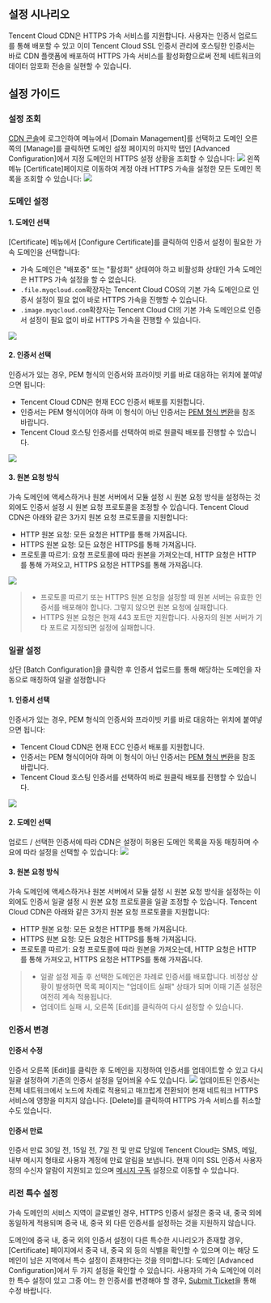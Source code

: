 ## 설정 시나리오
Tencent Cloud CDN은 HTTPS 가속 서비스를 지원합니다. 사용자는 인증서 업로드를 통해 배포할 수 있고 이미 Tencent Cloud SSL 인증서 관리에 호스팅한 인증서는 바로 CDN 플랫폼에 배포하여 HTTPS 가속 서비스를 활성화함으로써 전체 네트워크의 데이터 암호화 전송을 실현할 수 있습니다.

## 설정 가이드
### 설정 조회

[CDN 콘솔](https://console.cloud.tencent.com/cdn)에 로그인하여 메뉴에서 [Domain Management]를 선택하고 도메인 오른쪽의 [Manage]를 클릭하면 도메인 설정 페이지의 마지막 탭인 [Advanced Configuration]에서 지정 도메인의 HTTPS 설정 상황을 조회할 수 있습니다:
![](https://main.qcloudimg.com/raw/df6c4966cfee58661251f88550214576.png)
왼쪽 메뉴 [Certificate]페이지로 이동하여 계정 아래 HTTPS 가속을 설정한 모든 도메인 목록을 조회할 수 있습니다:
![](https://main.qcloudimg.com/raw/91335ed0a426118b76ad6b27a53d5197.png)

### 도메인 설정
#### 1. 도메인 선택
[Certificate] 메뉴에서 [Configure Certificate]를 클릭하여 인증서 설정이 필요한 가속 도메인을 선택합니다:
+ 가속 도메인은 "배포중" 또는 "활성화" 상태여야 하고 비활성화 상태인 가속 도메인은 HTTPS 가속 설정을 할 수 없습니다.
+ `.file.myqcloud.com`확장자는 Tencent Cloud COS의 기본 가속 도메인으로 인증서 설정이 필요 없이 바로 HTTPS 가속을 진행할 수 있습니다.
+ `.image.myqcloud.com`확장자는 Tencent Cloud CI의 기본 가속 도메인으로 인증서 설정이 필요 없이 바로 HTTPS 가속을 진행할 수 있습니다.

![](https://main.qcloudimg.com/raw/13c71dc1fc13576620768f7ae61d6c9e.png)

#### 2. 인증서 선택
인증서가 있는 경우, PEM 형식의 인증서와 프라이빗 키를 바로 대응하는 위치에 붙여넣으면 됩니다:
+ Tencent Cloud CDN은 현재 ECC 인증서 배포를 지원합니다.
+ 인증서는 PEM 형식이어야 하며 이 형식이 아닌 인증서는 [PEM 형식 변환](https://intl.cloud.tencent.com/zh/document/product/228/35212)을 참조 바랍니다.
+ Tencent Cloud 호스팅 인증서를 선택하여 바로 원클릭 배포를 진행할 수 있습니다.

![](https://main.qcloudimg.com/raw/d847eb87f076b972808b8e680705f706.png)

#### 3. 원본 요청 방식

가속 도메인에 액세스하거나 원본 서버에서 모듈 설정 시 원본 요청 방식을 설정하는 것 외에도 인증서 설정 시 원본 요청 프로토콜을 조정할 수 있습니다. Tencent Cloud CDN은 아래와 같은 3가지 원본 요청 프로토콜을 지원합니다:
+ HTTP 원본 요청: 모든 요청은 HTTP를 통해 가져옵니다.
+ HTTPS 원본 요청: 모든 요청은 HTTPS를 통해 가져옵니다.
+ 프로토콜 따르기: 요청 프로토콜에 따라 원본을 가져오는데, HTTP 요청은 HTTP 를 통해 가져오고, HTTPS 요청은 HTTPS를 통해 가져옵니다.

![](https://main.qcloudimg.com/raw/62b122177e6ee043d0063c8e5328e1e5.png)

>
> + 프로토콜 따르기 또는 HTTPS 원본 요청을 설정할 때 원본 서버는 유효한 인증서를 배포해야 합니다. 그렇지 않으면 원본 요청에 실패합니다.
> + HTTPS 원본 요청은 현재 443 포트만 지원합니다. 사용자의 원본 서버가 기타 포트로 지정되면 설정에 실패합니다.

### 일괄 설정
상단 [Batch Configuration]을 클릭한 후 인증서 업로드를 통해 해당하는 도메인을 자동으로 매칭하여 일괄 설정합니다
#### 1. 인증서 선택
인증서가 있는 경우, PEM 형식의 인증서와 프라이빗 키를 바로 대응하는 위치에 붙여넣으면 됩니다:
+ Tencent Cloud CDN은 현재 ECC 인증서 배포를 지원합니다.
+ 인증서는 PEM 형식이어야 하며 이 형식이 아닌 인증서는 [PEM 형식 변환](https://intl.cloud.tencent.com/document/product/228/35212)을 참조 바랍니다.
+ Tencent Cloud 호스팅 인증서를 선택하여 바로 원클릭 배포를 진행할 수 있습니다.

![](https://main.qcloudimg.com/raw/fcadb92849ebd780acbbc5b35f343478.png)

#### 2. 도메인 선택
업로드 / 선택한 인증서에 따라 CDN은 설정이 허용된 도메인 목록을 자동 매칭하며 수요에 따라 설정을 선택할 수 있습니다:
![](https://main.qcloudimg.com/raw/04a8ad1088655f24282201da7b5ebd74.png)

#### 3. 원본 요청 방식
가속 도메인에 액세스하거나 원본 서버에서 모듈 설정 시 원본 요청 방식을 설정하는 이외에도 인증서 일괄 설정 시 원본 요청 프로토콜을 일괄 조정할 수 있습니다. Tencent Cloud CDN은 아래와 같은 3가지 원본 요청 프로토콜을 지원합니다:
+ HTTP 원본 요청: 모든 요청은 HTTP를 통해 가져옵니다.
+ HTTPS 원본 요청: 모든 요청은 HTTPS를 통해 가져옵니다.
+ 프로토콜 따르기: 요청 프로토콜에 따라 원본을 가져오는데, HTTP 요청은 HTTP 를 통해 가져오고, HTTPS 요청은 HTTPS를 통해 가져옵니다.

>
> + 일괄 설정 제출 후 선택한 도메인은 차례로 인증서를 배포합니다. 비정상 상황이 발생하면 목록 페이지는 "업데이트 실패" 상태가 되며 이때 기존 설정은 여전히 계속 적용됩니다.
> + 업데이트 실패 시, 오른쪽 [Edit]를 클릭하여 다시 설정할 수 있습니다.

### 인증서 변경
#### 인증서 수정
인증서 오른쪽 [Edit]를 클릭한 후 도메인을 지정하여 인증서를 업데이트할 수 있고 다시 일괄 설정하여 기존의 인증서 설정을 덮어씌울 수도 있습니다.
![](https://main.qcloudimg.com/raw/bb2ed5ec740aa67abf2750dc58baae0d.png)
업데이트된 인증서는 전체 네트워크에서 노드에 차례로 적용되고 매끄럽게 전환되어 현재 네트워크 HTTPS 서비스에 영향을 미치지 않습니다. [Delete]를 클릭하여 HTTPS 가속 서비스를 취소할 수도 있습니다.

#### 인증서 만료
인증서 만료 30일 전, 15일 전, 7일 전 및 만료 당일에 Tencent Cloud는 SMS, 메일, 내부 메시지 형태로 사용자 계정에 만료 알림을 보냅니다. 현재 이미 SSL 인증서 사용자 정의 수신자 알람이 지원되고 있으며 [메시지 구독](https://console.cloud.tencent.com/message/subscription) 설정으로 이동할 수 있습니다.

### 리전 특수 설정
가속 도메인의 서비스 지역이 글로벌인 경우, HTTPS 인증서 설정은 중국 내, 중국 외에 동일하게 적용되며 중국 내, 중국 외 다른 인증서를 설정하는 것을 지원하지 않습니다.

도메인에 중국 내, 중국 외의 인증서 설정이 다른 특수한 시나리오가 존재할 경우, [Certificate] 페이지에서 중국 내, 중국 외 등의 식별을 확인할 수 있으며 이는 해당 도메인이 남은 지역에서 특수 설정이 존재한다는 것을 의미합니다:
도메인 [Advanced Configuration]에서 두 가지 설정을 확인할 수 있습니다.
사용자의 가속 도메인에 이러한 특수 설정이 있고 그중 어느 한 인증서를 변경해야 할 경우, [Submit Ticket](https://console.cloud.tencent.com/workorder/category)을 통해 수정 바랍니다.

